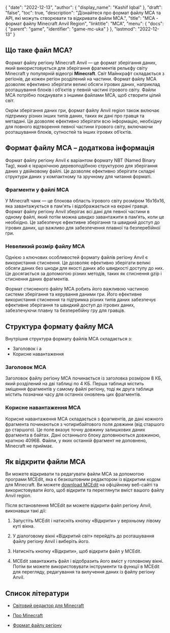 {
  "date": "2022-12-13",
  "author": {
    "display_name": "Kashif Iqbal"
},
  "draft": "false",
  "toc": true,
  "description": "Дізнайтеся про формат файлу MCA та API, які можуть створювати та відкривати файли MCA.",
  "title": "MCA - формат файлу Minecraft Anvil Region",
  "linktitle": "MCA",
  "menu": {
    "docs": {
      "parent": "game",
      "identifier": "game-mc-uka"
}
},
  "lastmod": "2022-12-13"
}

## Що таке файл MCA?

Формат файлу регіону Minecraft Anvil — це формат зберігання даних, який використовується для зберігання фрагментів рельєфу світу Minecraft у популярній відеогрі **Minecraft**. Світ Майнкрафт складається з регіонів, де кожен регіон розділений на частини. Формат файлу MCA дозволяє ефективно зберігати великі обсяги ігрових даних, наприклад розташування блоків і об’єктів у певній частині ігрового світу. Файли MCA потрібно поєднувати з іншими файлами MCA, щоб створити цілий світ.

Окрім зберігання даних гри, формат файлу Anvil region також включає підтримку різних інших типів даних, таких як дані про гравця та метадані. Це дозволяє ефективно зберігати всю інформацію, необхідну для повного відтворення певної частини ігрового світу, включаючи розташування блоків, сутностей та інших ігрових об’єктів.

## Формат файлу MCA – додаткова інформація

Формат файлу регіону Anvil є варіантом формату NBT (Named Binary Tag), який є ієрархічною деревоподібною структурою для зберігання даних у двійковому файлі. Це дозволяє ефективно зберігати складні структури даних у компактному та зручному для читання форматі.

### Фрагменти у файлі MCA

У Minecraft чанк — це блокова область ігрового світу розміром 16x16x16, яка завантажується в пам'ять і відображається на екрані гравця. Формат файлу регіону Anvil зберігає всі дані для певної частини в одному файлі, який потім можна швидко завантажити в пам’ять, коли це необхідно. Це забезпечує ефективне зберігання та швидкий доступ до ігрових даних, що важливо для забезпечення плавної та безперебійної гри.

### Невеликий розмір файлу MCA

Однією з ключових особливостей формату файлів регіону Anvil є використання стиснення. Це дозволяє ефективно зберігати великі обсяги даних без шкоди для якості даних або швидкості доступу до них. Це досягається за допомогою різних методів, таких як стиснення gzip і стиснення даних фрагментів.

Формат стисненого файлу MCA робить його важливою частиною системи зберігання та керування даними гри. Його ефективне використання стиснення та підтримка різних типів даних забезпечує ефективне зберігання та швидкий доступ до ігрових даних, забезпечуючи плавну та безперебійну гру для гравців.

## Структура формату файлу MCA

Внутрішня структура формату файлів MCA складається з:
 * Заголовок і a
 * Корисне навантаження

### Заголовок MCA

Заголовок файлу регіону MCA починається із заголовка розміром 8 КБ, який розділений на дві таблиці по 4 КБ. Перша таблиця містить зміщення фрагментів у самому файлі регіону, тоді як друга таблиця містить позначки часу для останніх оновлень цих фрагментів.

### Корисне навантаження MCA

Корисне навантаження MCA складається з фрагментів, де дані кожного фрагмента починаються з чотирибайтового поля довжини (від старшого до старшого). Це поле вказує точну довжину залишкових даних фрагмента в байтах. Дані останнього блоку доповнюються довжиною, кратною 4096B. Файли, у яких останній фрагмент не доповнено, Minecraft не приймає.

## Як відкрити файли MCA

Ви можете відкривати та редагувати файли MCA за допомогою програми MCEdit, яка є безкоштовним редактором із відкритим кодом для Minecraft. Ви можете [download MCEdit](https://www.mcedit.net/) на офіційному веб-сайті та використовувати його, щоб відкрити та переглянути вміст вашого файлу Anvil region.

Після встановлення MCEdit ви можете відкрити файл регіону Anvil, виконавши такі дії:

 1. Запустіть MCEdit і натисніть кнопку «Відкрити» у верхньому лівому куті вікна.

 1. У діалоговому вікні «Відкритий світ» перейдіть до розташування файлу регіону Anvil і виберіть його.

 1. Натисніть кнопку «Відкрити», щоб відкрити файл у MCEdit.

 1. MCEdit завантажить файл і відобразить його вміст у головному вікні. Потім ви можете використовувати інструменти та функції в MCEdit для перегляду, редагування та вилучення даних із файлу регіону Anvil.

## Список літератури

* [Світовий редактор для Minecraft](https://www.mcedit.net/)

* [Про Minecraft](https://www.minecraft.net/)

* [Формат файлу регіону](https://minecraft.wiki/w/Region_file_format)


